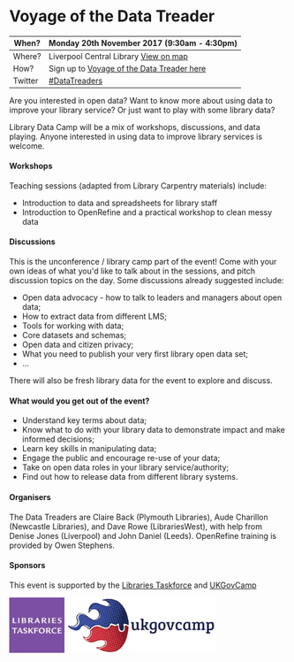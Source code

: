 Voyage of the Data Treader
==========================

| When? | Monday 20th November 2017 (9:30am - 4:30pm) |
| ---- | ------------------------------------------- |
| Where? | Liverpool Central Library [View on map](https://maps.google.com/maps?hl=en-GB&q=53.40993169999999,-2.980787100000043&sll=53.40993169999999,-2.980787100000043&z=13&markers=53.40993169999999,-2.980787100000043)  |
| How? | Sign up to [Voyage of the Data Treader here](https://www.eventbrite.co.uk/e/voyage-of-the-data-treader-library-data-camp-2017-registration-37308706345) |
| Twitter | [#DataTreaders](https://twitter.com/search?q=%23datatreaders) |

Are you interested in open data? Want to know more about using data to improve your library service? Or just want to play with some library data?

Library Data Camp will be a mix of workshops, discussions, and data playing. Anyone interested in using data to improve library services is welcome.

#### Workshops

Teaching sessions (adapted from Library Carpentry materials) include:

- Introduction to data and spreadsheets for library staff
- Introduction to OpenRefine and a practical workshop to clean messy data

#### Discussions

This is the unconference / library camp part of the event! Come with your own ideas of what you'd like to talk about in the sessions, and pitch discussion topics on the day. Some discussions already suggested include:

- Open data advocacy - how to talk to leaders and managers about open data;
- How to extract data from different LMS;
- Tools for working with data;
- Core datasets and schemas;
- Open data and citizen privacy;
- What you need to publish your very first library open data set;
- ...

There will also be fresh library data for the event to explore and discuss.

#### What would you get out of the event?

- Understand key terms about data;
- Know what to do with your library data to demonstrate impact and make informed decisions;
- Learn key skills in manipulating data;
- Engage the public and encourage re-use of your data;
- Take on open data roles in your library service/authority;
- Find out how to release data from different library systems.

#### Organisers

The Data Treaders are Claire Back (Plymouth Libraries), Aude Charillon (Newcastle Libraries), and Dave Rowe (LibrariesWest), with help from Denise Jones (Liverpool) and John Daniel (Leeds). OpenRefine training is provided by Owen Stephens.

#### Sponsors

This event is supported by the [Libraries Taskforce](https://librariestaskforce.blog.gov.uk/) and [UKGovCamp](https://www.ukgovcamp.com/2017/10/17/library-data-day/)

![Libraries Taskforce Logo](https://github.com/LibrariesHacked/data-treaders/raw/main/taskforce.jpg) ![UKGovCamp Logo](https://github.com/LibrariesHacked/data-treaders/raw/main/ukgovcamp.png)
